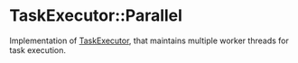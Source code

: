 # TaskExecutor::Parallel

Implementation of [TaskExecutor](../../README.md), that maintains multiple worker threads for task execution.
